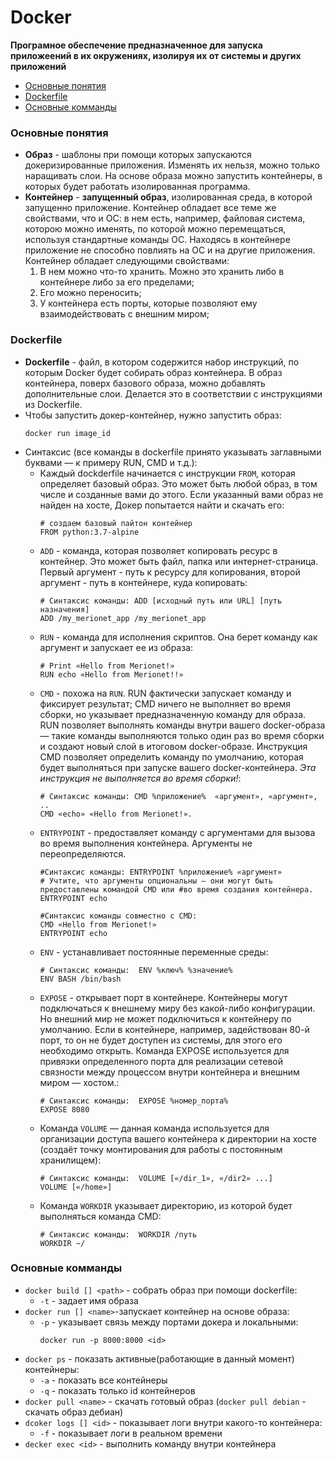 # Docker
**Програмное обеспечение предназначенное для запуска приложеений в их окружениях, изолируя их от системы и других приложений**

+ [Основные понятия](#main_def)
+ [Dockerfile](#dockerfile)
+ [Основные комманды](#main_comm)
### <a name="main_def"></a> Основные понятия
+ **Образ** - шаблоны при помощи которых запускаются докеризированные приложения. Изменять их нельзя, можно только наращивать слои. На основе образа можно запустить контейнеры, в которых будет работать изолированная программа.
+ **Контейнер** - **запущенный образ**, изолированная среда, в которой запущенно приложение. Контейнер обладает все теме же свойствами, что и ОС: в нем есть, например, файловая система, которою можно именять, по которой можно перемещаться, используя стандартные команды ОС. Находясь в контейнере приложение не способно повлиять на ОС и на другие приложения. Контейнер обладает следующими свойствами:
    1. В нем можно что-то хранить. Можно это хранить либо в контейнере либо за его пределами;
    2. Его можно переносить;
    3. У контейнера есть порты, которые позволяют ему взаимодействовать с внешним миром;


### <a name="dockerfile"> </a> Dockerfile
+ **Dockerfile** - файл, в котором содержится набор инструкций, по которым Docker будет собирать образ контейнера. В образ контейнера, поверх базового образа, можно добавлять дополнительные слои. Делается это в соответствии с инструкциями из Dockerfile. 
+ Чтобы запустить докер-контейнер, нужно запустить образ:
    ```docker
    docker run image_id
    ```
+ Синтаксис (все команды в dockerfile принято указывать заглавными буквами — к примеру RUN, CMD и т.д.):
    + Каждый dockderfile начинается с инструкции `FROM`, которая определяет базовый образ. Это может быть любой образ, в том числе и созданные вами до этого. Если указанный вами образ не найден на хосте, Докер попытается найти и скачать его:
        ```docker
        # создаем базовый пайтон контейнер
        FROM python:3.7-alpine
        ```
    + `ADD` - команда, которая позволяет копировать ресурс в контейнер. Это может быть файл, папка или интернет-страница. Первый аргумент - путь к ресурсу для копирования, второй аргумент - путь в контейнере, куда копировать:
        ```docker
        # Синтаксис команды: ADD [исходный путь или URL] [путь назначения]
        ADD /my_merionet_app /my_merionet_app
        ```
    + `RUN` - команда для исполнения скриптов. Она берет команду как аргумент и запускает ее из образа:
        ```docker
        # Print «Hello from Merionet!»
        RUN echo «Hello from Merionet!!»
        ```
    + `CMD` - похожа на `RUN`. RUN фактически запускает команду и фиксирует результат; CMD ничего не выполняет во время сборки, но указывает предназначенную команду для образа.
    RUN позволяет выполнять команды внутри вашего docker-образа — такие команды выполняются только один раз во время сборки и создают новый слой в итоговом docker-образе.
    Инструкция CMD позволяет определить команду по умолчанию, которая будет выполняться при запуске вашего docker-контейнера. *Эта инструкция не выполняется во время сборки!*:
        ```docker
        # Синтаксис команды: CMD %приложение%  «аргумент», «аргумент», ..
        CMD «echo» «Hello from Merionet!».
        ```
     + `ENTRYPOINT` - предоставляет команду с аргументами для вызова во время выполнения контейнера. Аргументы не переопределяются.
        ```docker
        #Синтаксис команды: ENTRYPOINT %приложение% «аргумент» 
        # Учтите, что аргументы опциональны — они могут быть предоставлены командой CMD или #во время создания контейнера.
        ENTRYPOINT echo

        #Синтаксис команды совместно с CMD:
        CMD «Hello from Merionet!»
        ENTRYPOINT echo
        ```
     + `ENV` - устанавливает постоянные переменные среды:
        ```docker
        # Синтаксис команды:  ENV %ключ% %значение%
        ENV BASH /bin/bash
        ```
     + `EXPOSE` - открывает порт в контейнере. Контейнеры могут подключаться к внешнему миру без какой-либо конфигурации. Но внешний мир не может подключиться к контейнеру по умолчанию. Если в контейнере, например, задействован 80-й порт, то он не будет доступен из системы, для этого его необходимо открыть. Команда EXPOSE используется для привязки определенного порта для реализации сетевой связности между процессом внутри контейнера и внешним миром — хостом.:
        ```docker
        # Синтаксис команды:  EXPOSE %номер_порта%
        EXPOSE 8080
        ```
     + Команда `VOLUME` — данная команда используется для организации доступа вашего контейнера к директории на хосте (создаёт точку монтирования для работы с постоянным хранилищем):
        ```docker
        # Синтаксис команды:  VOLUME [«/dir_1», «/dir2» ...]
        VOLUME [«/home»]
        ```
     + Команда `WORKDIR` указывает директорию, из которой будет выполняться команда CMD:
        ```docker
        # Синтаксис команды:  WORKDIR /путь
        WORKDIR ~/
        ```


 
### <a name="main_comm"></a>Основные комманды 
+ `docker build [] <path>` - собрать образ при помощи dockerfile:
    + `-t` - задает имя образа
+ `docker run [] <name>`-запускает контейнер на основе образа:
    + `-p` - указывает связь между портами докера и локальными:
        ```docker
        docker run -p 8000:8000 <id>
        ```
+ `docker ps` - показать активные(работающие в данный момент) контейнеры:
    + `-a` - показать все контейнеры
    + `-q` - показать только id контейнеров
+ `docker pull <name>` - скачать готовый образ (`docker pull debian` - скачать образ дебиан)
+ `dcoker logs [] <id>` - показывает логи внутри какого-то контейнера:
    + `-f` - показывает логи в реальном времени 
+ `decker exec <id>` - выполнить команду внутри контейнера

